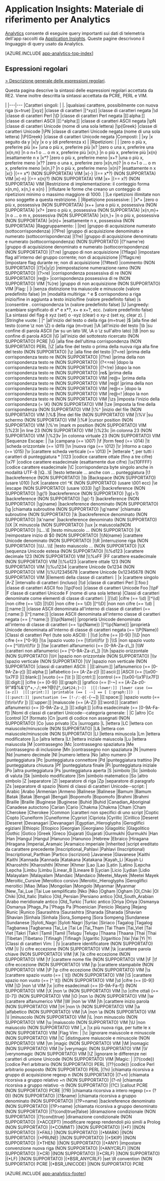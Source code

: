 <properties 
	pageTitle="Materiale di riferimento per Application Insights Analytics" 
	description="Espressioni regolari in Analytics, lo strumento di ricerca avanzato incluso in Application Insights." 
	services="application-insights" 
    documentationCenter=""
	authors="alancameronwills" 
	manager="douge"/>

<tags 
	ms.service="application-insights" 
	ms.workload="tbd" 
	ms.tgt_pltfrm="ibiza" 
	ms.devlang="na" 
	ms.topic="article" 
	ms.date="03/21/2016" 
	ms.author="awills"/>

# Application Insights: Materiale di riferimento per Analytics

[Analytics](app-analytics.md) consente di eseguire query importanti sui dati di telemetria dell'app raccolti da [Application Insights](app-insights-overview.md). Queste pagine descrivono il linguaggio di query usato da Analytics.


[AZURE.INCLUDE [app-analytics-top-index](../../includes/app-analytics-top-index.md)]

## Espressioni regolari


[> Descrizione generale delle espressioni regolari](https://github.com/google/re2/wiki/Syntax).

Questa pagina descrive la sintassi delle espressioni regolari accettata da RE2. Viene inoltre descritta la sintassi accettata da PCRE, PERL e VIM.

|
|---|---
|Caratteri singoli: | 
|. |qualsiasi carattere, possibilmente con nuova riga (s=true) 
|[xyz] |classe di caratteri 
|[^xyz] |classe di caratteri negata 
|\\d |classe di caratteri Perl 
|\\D |classe di caratteri Perl negata 
|[[:alpha:]] |classe di caratteri ASCII 
|[[:^alpha:]] |classe di caratteri ASCII negata 
|\\pN |classe di caratteri Unicode (nome di una sola lettera) 
|\\p{Greek} |classe di caratteri Unicode 
|\\PN |classe di caratteri Unicode negata (nome di una sola lettera) 
|\\P{Greek} |classe di caratteri Unicode negata 
|Composti: | 
|xy |x seguito da y 
|x&#124;y |x o y (di preferenza x) 
| 
|Ripetizioni: | 
| |zero o più x, preferire più 
|x+ |una o più x, preferire più 
|x? |zero o una x, preferire una 
|x{n,m} |n o n+1 o ... o m x, preferire più 
|x{n,} |n o più x, preferire più 
|x{n} |esattamente n x 
|x*? |zero o più x, preferire meno 
|x+? |una o più x, preferire meno 
|x?? |zero o una x, preferire zero 
|x{n,m}? |n o n+1 o ... o m x, preferire meno 
|x{n,}? |n o più x, preferire meno 
|x{n}? |esattamente n x 
|x{} |(== x*) (NON SUPPORTATA) VIM 
|x{-} |(== x*?) (NON SUPPORTATA) VIM 
|x{-n} |(== x{n}?) (NON SUPPORTATA) VIM 
|x= |(== x?) (NON SUPPORTATA) VIM 
|Restrizione di implementazione: il conteggio forma x{n,m}, x{n,} e x{n} | 
|rifiutare le forme che creano un conteggio di ripetizioni minimo o massimo maggiore di 1000. | 
|Le ripetizioni illimitate non sono soggette a questa restrizione. | 
|Ripetizione possessive: | 
|x*+ |zero o più x, possessiva (NON SUPPORTATA) 
|x++ |una o più x, possessiva (NON SUPPORTATA) 
|x?+ |zero o più x, possessiva (NON SUPPORTATA) 
|x{n,m}+ |n o ... o m x, possessiva (NON SUPPORTATA) 
|x{n,}+ |n o più x, possessiva (NON SUPPORTATA) 
|x{n}+ |esattamente n x, possessiva (NON SUPPORTATA) 
|Raggruppamento: | 
|(re) |gruppo di acquisizione numerato (sottocorrispondenza) 
|(?P<name>re) |gruppo di acquisizione denominato e numerato (sottocorrispondenza) 
|(?<name>re) |gruppo di acquisizione denominato e numerato (sottocorrispondenza) (NON SUPPORTATO) 
|(?'name're) |gruppo di acquisizione denominato e numerato (sottocorrispondenza) (NON SUPPORTATO) 
|(?:re) |gruppo di non acquisizione 
|(?flags) |impostare flag all'interno del gruppo corrente; non di acquisizione 
|(?flags:re) |impostare flag durante re; non di acquisizione 
|(?#text) |commento (NON SUPPORTATO) 
|(?&#124;x&#124;y&#124;z) |reimpostazione numerazione ramo (NON SUPPORTATO) 
|(?>re) |corrispondenza possessiva di re (NON SUPPORTATO) 
|re@> |corrispondenza possessiva di re (NON SUPPORTATO) VIM 
|%(re) |gruppo di non acquisizione (NON SUPPORTATO) VIM 
|Flag: | 
|i |senza distinzione tra maiuscole e minuscole (valore predefinito false) 
|m |modalità multiriga: ^ e $ corrispondono a riga inizio/fine in aggiunta a testo inizio/fine (valore predefinito false) 
|s |consentire . corrispondenza \\n (valore predefinito false) 
|U |ungreedy: scambiare significato di x* e x*?, x+ e x+?, ecc. (valore predefinito false) 
|La sintassi del flag è xyz (set) o -xyz (clear) o xy-z (set xy, clear z). | 
|Stringhe vuote: | 
|^ |all'inizio del testo o della riga (m=true) 
|$ |alla fine del testo (come \\z non \\Z) o della riga (m=true) 
|\\A |all'inizio del testo 
|\\b |su confine di parola ASCII (\\w su un lato \\W, \\A o \\z sull'altro lato) 
|\\B |non su confine di parola ASCII 
|\\G |all'inizio del sottotesto ricercato (NON SUPPORTATO) PCRE 
|\\G |alla fine dell'ultima corrispondenza (NON SUPPORTATO) PERL 
|\\Z |alla fine del testo o prima della nuova riga alla fine del testo (NON SUPPORTATO) 
|\\z |alla fine del testo 
|(?=re) |prima della corrispondenza testo re (NON SUPPORTATO) 
|(?!re) |prima della non corrispondenza testo re (NON SUPPORTATO) 
|(?<=re) |dopo la corrispondenza testo re (NON SUPPORTATO) 
|(?<!re) |dopo la non corrispondenza testo re (NON SUPPORTATO) 
|re& |prima della corrispondenza testo re (NON SUPPORTATO) VIM 
|re@= |prima della corrispondenza testo re (NON SUPPORTATO) VIM 
|re@! |prima della non corrispondenza testo re (NON SUPPORTATO) VIM 
|re@<= |dopo la corrispondenza testo re (NON SUPPORTATO) VIM 
|re@<! |dopo la non corrispondenza testo re (NON SUPPORTATO) VIM 
|\\zs |imposta l'inizio della corrispondenza (= \\K) (NON SUPPORTATO) VIM 
|\\ze |imposta la fine della corrispondenza (NON SUPPORTATO) VIM 
|\\%^ |inizio del file (NON SUPPORTATO) VIM 
|\\%$ |fine del file (NON SUPPORTATO) VIM 
|\\%V |su schermo (NON SUPPORTATO) VIM 
|\\%# |cursor position (NON SUPPORTATO) VIM 
|\\%'m |mark m position (NON SUPPORTATO) VIM 
|\\%23l |in line 23 (NON SUPPORTATO) VIM 
|\\%23c |in colonna 23 (NON SUPPORTATO) VIM 
|\\%23v |in colonna virtuale 23 (NON SUPPORTATO) VIM 
|Sequenze Escape: | 
|\\a |campana (== \\007) 
|\\f |form feed (== \\014) 
|\\t |scheda orizzontale (== \\011) 
|\\n |nuova riga (== \\012) 
|\\r |ritorno a capo (== \\015) 
|\\v |carattere scheda verticale (== \\013) 
|\* |letterale \*, per tutti i caratteri di punteggiatura * 
|\\123 |codice carattere ottale (fino a tre cifre) 
|\\x7F |codice carattere esadecimale (esattamente due cifre) 
|\\x{10FFFF} |codice carattere esadecimale 
|\\C |corrispondenza byte singolo anche in modalità UTF-8 
|\\Q...\\E |testo letterale ... anche con ... punteggiatura 
|\\1 |backreference (NON SUPPORTATO) 
|\\b |Backspace (NON SUPPORTATO) (usare \\010) 
|\\cK |caratere ctrl ^K (NON SUPPORTATO) (usare \\001 ecc) 
|\\e |escape (NON SUPPORTATO) (usare \\033) 
|\\g1 |backreference (NON SUPPORTATO) 
|\\g{1} |backreference (NON SUPPORTATO) 
|\\g{+1} |backreference (NON SUPPORTATO) 
|\\g{-1} |backreference (NON SUPPORTATO) 
|\\g{name} |backreference denominato (NON SUPPORTATO) 
|\\g<name> |chiamata subroutine (NON SUPPORTATO) 
|\\g'name' |chiamata subroutine (NON SUPPORTATO) 
|\\k<name> |backreference denominato (NON SUPPORTATO) 
|\\k'name' |backreference denominato (NON SUPPORTATO) 
|\\lX |X minuscola (NON SUPPORTATO) 
|\\ux |x maiuscola(NON SUPPORTATO) 
|\\L...\\E |testo minuscolo ... (NON SUPPORTATO) 
|\\K |reimpostare inizio di $0 (NON SUPPORTATO) 
|\\N{name} |carattere Unicode denominato (NON SUPPORTATO) 
|\\R |interruzione riga (NON SUPPORTATO) 
|\\U...\\E |testo maiuscolo ... (NON SUPPORTATO) 
|\\X |sequenza Unicode estesa (NON SUPPORTATO) 
|\\%d123 |carattere decimale 123 (NON SUPPORTATO) VIM 
|\\%xFF |FF carattere esadecimale (NON SUPPORTATO) VIM 
|\\%o123 |carattere ottale 123 (NON SUPPORTATO) VIM 
|\\%u1234 |carattere Unicode 0x1234 (NON SUPPORTATO) VIM 
|\\%U12345678 |carattere Unicode 0x12345678 (NON SUPPORTATO) VIM 
|Elementi della classe di caratteri: | 
|x |carattere singolo 
|A-Z |intervallo di caratteri (incluso) 
|\\d |classe di caratteri Perl 
|[:foo:] |classe di caratteri ASCII foo 
|\\p{Foo} |classe di caratteri Unicode Foo 
|\\pF |F classe di caratteri Unicode F (nome di una sola lettera) 
|Classi di caratteri denominate come elementi di classe di caratteri: | 
|[\\d] |cifre (== \\d) 
|[^\\d] |non cifre (== \\D) 
|[\\D] |non cifre (== \\D) 
|[^\\D] |non non cifre (== \\d) 
|[[:name:]] |classe ASCII denominata all'interno di classe di caratteri (== [:name:]) 
|[^[:name:]] |classe ASCII denominata all'interno classe di caratteri negata (== [:^name:]) 
|[\\p{Name}] |proprietà Unicode denominata all'interno di classe di caratteri (== \\p{Name}) 
|[^\\p{Name}] |proprietà Unicode denominata all'interno di classe di caratteri negata (== \\P{Name}) 
|Classi di caratteri Perl (tute solo ASCII): | 
|\\d |cifre (== [0-9]) 
|\\D |non cifre (== [^0-9]) 
|\\s |spazio vuoto (== [\\t\\n\\f\\r ]) 
|\\S |non spazio vuoto (== [^\\t\\n\\f\\r ]) 
|\\w |caratteri alfanumerici (== [0-9A-Za-z\_]) 
|\\W |caratteri non alfanumerici (== [^0-9A-Za-z\_]) 
|\\h |spazio orizzontale (NON SUPPORTATO) 
|\\H |spazio non orizzontale (NON SUPPORTATO) 
|\\v |spazio verticale (NON SUPPORTATO) 
|\\V |spazio non verticale (NON SUPPORTATO) 
|classi di caratteri ASCII: | 
|[[:alnum:]] |alfanumerico (== [0-9A-Za-z]) 
|[[:alpha:]] |alfabetico (== [A-Za-z]) 
|[[:ascii:]] |ASCII (== [\\x00-\\x7F]) 
|[[:blank:]] |vuoto (== [\\t ]) 
|[[:cntrl:]] |control (== [\\x00-\\x1F\\x7F]) 
|[[:digit:]] |cifre (== [0-9]) 
|[[:graph:]] |grafico (== [!-~] == [A-Za-z0-9!"#$%&'()*+,-./:;<=>?@[\\]^\_`{&#124;}~]) 
|[[:lower:]] |lower case (== [a-z]) 
|[[:print:]] |printable (== [ -~] == [ [:graph:]]) 
|[[:punct:]] |punctuation (== [!-/:-@[-`{-~]) 
|[[:space:]] |spazio vuoto (== [\\t\\n\\v\\f\\r ]) 
|[[:upper:]] |maiuscole (== [A-Z]) 
|[[:word:]] |caratteri alfanumerici (== [0-9A-Za-z\_]) 
|[[:xdigit:]] |cifra esadecimale (== [0-9A-Fa-f]) 
|Nomi di classi di caratteri Unicode--categoria generale: | 
|C |altro 
|Cc |control 
|Cf |formato 
|Cn |punti di codice non assegnati (NON SUPPORTATO) 
|Co |uso privato 
|Cs |surrogato 
|L |lettera 
|LC |lettera con maiuscole/minuscole (NON SUPPORTATO) 
|L& |lettera con maiuscole/minuscole (NON SUPPORTATO) 
|Ll |lettera minuscola 
|Lm |lettera modificatore 
|Lo |altra lettera 
|Lt |lettera iniziale maiuscola 
|Lu |lettera maiuscola 
|M |contrassegno 
|Mc |contrassegno spaziatura 
|Me |contrassegno di inclusione 
|Mn |contrassegno non spaziatura 
|N |numero 
|Nd |numero decimale 
|Nl |numero lettera 
|No |altro numero 
|P |punteggiatura 
|Pc |punteggiatura connettore 
|Pd |punteggiatura trattino 
|Pe |punteggiatura chiusura 
|Pf |punteggiatura finale 
|Pi |punteggiatura iniziale 
|Po |altra punteggiatura 
|Ps |punteggiatura aperta 
|S |simbolo 
|Sc |simbolo di valuta 
|Sk |simbolo modificatore 
|Sm |simbolo matematico 
|So |altro simbolo 
|Z |separatore 
|Zl |separatore di riga 
|Zp |separatore di paragrafo 
|Zs |separatore di spazio 
|Nomi di classi di caratteri Unicode--script: | 
|Arabic |Arabo 
|Armenian |Armeno 
|Balinese |Balinese 
|Bamum |Bamum 
|Batak |Batak 
|Bengali |Bengali 
|Bopomofo |Bopomofo 
|Brahmi |Brahmi 
|Braille |Braille 
|Buginese |Buginese 
|Buhid |Buhid 
|Canadian\_Aboriginal |Canadese autoctono 
|Carian |Cario 
|Chakma |Chakma 
|Cham |Cham 
|Cherokee |Cherokee 
|Common |caratteri non specifici di uno script 
|Coptic |Copto 
|Cuneiform |Cuneiforme 
|Cypriot |Cipriota 
|Cyrillic |Cirillico 
|Deseret |Deseret 
|Devanagari |Devanagari 
|Egyptian\_Hieroglyphs |Geroglifici egiziani 
|Ethiopic |Etiopico 
|Georgian |Georgiano 
|Glagolitic |Glagolitico 
|Gothic |Gotico 
|Greek |Greco 
|Gujarati |Gujarati 
|Gurmukhi |Gurmukhi 
|Han |Han 
|Hangul |Hangul 
|Hanunoo |Hanunoo 
|Hebrew |Ebraico 
|Hiragana |Hiragana 
|Imperial\_Aramaic |Aramaico imperiale 
|Inherited |script ereditato da carattere precedente 
|Inscriptional\_Pahlavi |Pahlavi (Inscriptional) 
|Inscriptional\_Parthian |Partico (iscrizioni) 
|Javanese |Giavanese 
|Kaithi |Kaithi 
|Kannada |Kannada 
|Katakana |Katakana 
|Kayah\_Li |Kayah Li 
|Kharoshthi |Kharoshthi 
|Khmer |Khmer 
|Lao |Lao 
|Latin |Latino 
|Lepcha |Lepcha 
|Limbu |Limbu 
|Linear\_B |Lineare B 
|Lycian |Licio 
|Lydian |Lidio 
|Malayalam |Malayalam 
|Mandaic |Mandaico 
|Meetei\_Mayek |Meetei Mayek 
|Meroitic\_Cursive |Meroitico corsivo 
|Meroitic\_Hieroglyphs |Geroglifici meroitici 
|Miao |Miao 
|Mongolian |Mongolo 
|Myanmar |Myanmar 
|New\_Tai\_Lue |Tai Lue semplificato 
|Nko |Nko 
|Ogham |Ogham 
|Ol\_Chiki |Ol Chiki 
|Old\_Italic |Italico 
|Old\_Persian |Persiano antico 
|Old\_South\_Arabian |Arabo meridionale antico 
|Old\_Turkic |Turkic antico 
|Oriya |Oriya 
|Osmanya |Osmanya 
|Phags\_Pa |'Phags Pa 
|Phoenician |Fenicio 
|Rejang |Rejang 
|Runic |Runico 
|Saurashtra |Saurashtra 
|Sharada |Sharada 
|Shavian |Shavian 
|Sinhala |Sinhala 
|Sora\_Sompeng |Sora Sompeng 
|Sundanese |Sundanese 
|Syloti\_Nagri |Syloti Nagri 
|Syriac |Siriaco 
|Tagalog |Tagalog 
|Tagbanwa |Tagbanwa 
|Tai\_Le |Tai Le 
|Tai\_Tham |Tai Tham 
|Tai\_Viet |Tai Viet 
|Takri |Takri 
|Tamil |Tamil 
|Telugu |Telugu 
|Thaana |Thaana 
|Thai |Thai 
|Tibetan |Tibetano 
|Tifinagh |Tifinagh 
|Ugaritic |Ugaritico 
|Vai |Vai 
|Yi |Yi 
|Classi di caratteri Vim: | 
|\\i |carattere identificatore (NON SUPPORTATO) VIM 
|\\I |\\i cifre eccezione (NON SUPPORTATO) VIM 
|\\k |carattere parola chiave (NON SUPPORTATO) VIM 
|\\K |\\k cifre eccezione (NON SUPPORTATO) VIM 
|\\f |carattere nome file (NON SUPPORTATO) VIM 
|\\F |\\f cifre eccezione (NON SUPPORTATO) VIM 
|\\p |carattere stampabile (NON SUPPORTATO) VIM 
|\\P |\\p cifre eccezione (NON SUPPORTATO) VIM 
|\\s |carattere spazio vuoto (== [ \\t]) (NON SUPPORTATO) VIM 
|\\S |carattere spazio non vuoto (== [^ \\t]) (NON SUPPORTATO) VIM 
|\\d |cifre (== [0-9]) VIM 
|\\D |non \\d VIM 
|\\x |cifre esadecimali (== [0-9A-Fa-f]) (NON SUPPORTATO) VIM 
|\\X |non \\x (NON SUPPORTATO) VIM 
|\\o |cifre ottali (== [0-7]) (NON SUPPORTATO) VIM 
|\\O |non \\o (NON SUPPORTATO) VIM 
|\\w |carattere alfanumerico VIM 
|\\W |non \\w VIM 
|\\h |carattere inizio parola (NON SUPPORTATO) VIM 
|\\H |non \\h (NON SUPPORTATO) VIM 
|\\a |alfabetico (NON SUPPORTATO) VIM 
|\\A |non \\a (NON SUPPORTATO) VIM 
|\\l |minuscolo (NON SUPPORTATO) VIM 
|\\L |non minuscolo (NON SUPPORTATO) VIM 
|\\u |maiuscolo (NON SUPPORTATO) VIM 
|\\U |non maiuscolo (NON SUPPORTATO) VIM 
|\_x |\\x più nuova riga, per tutte le x (NON SUPPORTATO) VIM 
|Flag Vim: | 
|\\c |ignorare maiuscole e minuscole (NON SUPPORTATO) VIM 
|\\C |distinguere maiuscole e minuscole (NON SUPPORTATO) VIM 
|\\m |magic (NON SUPPORTATO) VIM 
|\\M |nomagic (NON SUPPORTATO) VIM 
|\\v |verymagic (NON SUPPORTATO) VIM 
|\\V |verynomagic (NON SUPPORTATO) VIM 
|\\Z |ignorare le differenze nei caratteri di unione Unicode (NON SUPPORTATO) VIM 
|Magic: | 
|(?{code}) |codice Perl arbitrario (NON SUPPORTATO) PERL 
|(??{code}) |codice Perl arbitrario posposto (NON SUPPORTATO) PERL 
|(?n) |chiamata ricorsiva a gruppo di acquisizione regexp n (NON SUPPORTATO) 
|(?+n) |chiamata ricorsiva a gruppo relativo +n (NON SUPPORTATO) 
|(?-n) |chiamata ricorsiva a gruppo relativo -n (NON SUPPORTATO) 
|(?C) |callout PCRE (NON SUPPORTATO) PCRE 
|(?R) |chiamata ricorsiva a intero regexp (== (?0)) (NON SUPPORTATO) 
|(?&name) |chiamata ricorsiva a gruppo denominato (NON SUPPORTATO) 
|(?P=name) |backreference denominato (NON SUPPORTATO) 
|(?P>name) |chiamata ricorsiva a gruppo denominato (NON SUPPORTATO) 
|(?(cond)true&#124;false) |diramazione condizionale (NON SUPPORTATO) 
|(?(cond)true) |diramazione condizionale (NON SUPPORTATO) 
|(*ACCEPT) |modificare regexp rendendoli più simili a Prolog (NON SUPPORTATO) 
|(*COMMIT) |(NON SUPPORTATO) 
|(*F) |(NON SUPPORTATO) 
|(*FAIL) |(NON SUPPORTATO) 
|(*MARK) |(NON SUPPORTATO) 
|(*PRUNE) |(NON SUPPORTATO)
|(*SKIP) |(NON SUPPORTATO)
|(*THEN) |(NON SUPPORTATO) 
|(*ANY) |impostare convenzione nuova riga (NON SUPPORTATO) 
|(*ANYCRLF) |(NON SUPPORTATO) 
|(*CR) |(NON SUPPORTATO) 
|(*CRLF) |(NON SUPPORTATO) 
|(*LF) |(NON SUPPORTATO)
|(*BSR_ANYCRLF) |set \R convention (NON SUPPORTATO) PCRE 
|(*BSR_UNICODE) |(NON SUPPORTATO) PCRE 




[AZURE.INCLUDE [app-analytics-footer](../../includes/app-analytics-footer.md)]

<!---HONumber=AcomDC_0330_2016-->